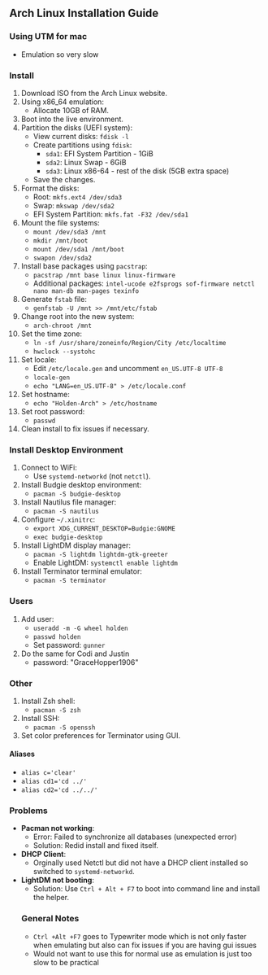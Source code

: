 ## Arch Linux Installation Guide

### Using UTM for mac
- Emulation so very slow

### Install
1. Download ISO from the Arch Linux website.
2. Using x86_64 emulation:
    - Allocate 10GB of RAM.
3. Boot into the live environment.
4. Partition the disks (UEFI system):
    - View current disks: `fdisk -l`
    - Create partitions using `fdisk`:
      - `sda1`: EFI System Partition - 1GiB
      - `sda2`: Linux Swap - 6GiB
      - `sda3`: Linux x86-64 - rest of the disk (5GB extra space)
    - Save the changes.
5. Format the disks:
    - Root: `mkfs.ext4 /dev/sda3`
    - Swap: `mkswap /dev/sda2`
    - EFI System Partition: `mkfs.fat -F32 /dev/sda1`
6. Mount the file systems:
    - `mount /dev/sda3 /mnt`
    - `mkdir /mnt/boot`
    - `mount /dev/sda1 /mnt/boot`
    - `swapon /dev/sda2`
7. Install base packages using `pacstrap`:
    - `pacstrap /mnt base linux linux-firmware`
    - Additional packages: `intel-ucode e2fsprogs sof-firmware netctl nano man-db man-pages texinfo`
8. Generate `fstab` file:
    - `genfstab -U /mnt >> /mnt/etc/fstab`
9. Change root into the new system:
    - `arch-chroot /mnt`
10. Set the time zone:
     - `ln -sf /usr/share/zoneinfo/Region/City /etc/localtime`
     - `hwclock --systohc`
11. Set locale:
     - Edit `/etc/locale.gen` and uncomment `en_US.UTF-8 UTF-8`
     - `locale-gen`
     - `echo "LANG=en_US.UTF-8" > /etc/locale.conf`
12. Set hostname:
     - `echo "Holden-Arch" > /etc/hostname`
13. Set root password:
     - `passwd`
14. Clean install to fix issues if necessary.

### Install Desktop Environment
1. Connect to WiFi:
    - Use `systemd-networkd` (not `netctl`).
2. Install Budgie desktop environment:
    - `pacman -S budgie-desktop`
3. Install Nautilus file manager:
    - `pacman -S nautilus`
4. Configure `~/.xinitrc`:
    - `export XDG_CURRENT_DESKTOP=Budgie:GNOME`
    - `exec budgie-desktop`
5. Install LightDM display manager:
    - `pacman -S lightdm lightdm-gtk-greeter`
    - Enable LightDM: `systemctl enable lightdm`
6. Install Terminator terminal emulator:
    - `pacman -S terminator`

### Users
1. Add user:
    - `useradd -m -G wheel holden`
    - `passwd holden`
    - Set password: `gunner`
2. Do the same for Codi and Justin
    - password: "GraceHopper1906"

### Other
1. Install Zsh shell:
    - `pacman -S zsh`
2. Install SSH:
    - `pacman -S openssh`
3. Set color preferences for Terminator using GUI.


#### Aliases
- `alias c='clear'`
- `alias cd1='cd ../'`
- `alias cd2='cd ../../'`

### Problems
- **Pacman not working**:
  - Error: Failed to synchronize all databases (unexpected error)
  - Solution: Redid install and fixed itself.
- **DHCP Client**:
  - Orginally used Netctl but did not have a DHCP client installed so switched to `systemd-networkd`.
- **LightDM not booting**:
  - Solution: Use `Ctrl + Alt + F7` to boot into command line and install the helper.
  ### General Notes
  - `Ctrl +Alt +F7` goes to Typewriter mode which is not only faster when emulating but also can fix issues if you are having gui issues
  - Would not want to use this for normal use as emulation is just too slow to be practical

<!--
- Using UTM
- Go to ttyl option-control-fn- fkeys
## Install
1. Download ISO from Arch Website
2. Using a x86_64 Emulation 
	1. 10gb of ram
3. Boot into Live Environment
4. Partition the disks
	- I have a UEFI system so I made 3 partitions - Using fdisk
		- view current disks with fdisk -l
		- sda/1 to be boot - EFI System Partition - 1GiB
		- sda/2 to be Swap - Linux Swap - 6GiB
		- sda/3 to be Root - Linux x86-64 - rest of disk - 5Gb for extra space just in case
		- Save the changes 
		- 
1. Format the Disks
	- Root - ext4
	- Swap - mkswap
	- EFI System Partition - 
2. Mount the File Systems!
3. install package using pacstrap (not pacman)
	1. pacstrap -K /mnt base linux linux-firmware
	2. intel-ucode, e2fsprogs, sof-firmware, netctl, nano, man-db, ma-pages, texinfo
4. Create a fstab file
	1. genfstab -U /mnt >> /mnt/etc/fstab
5. chroot into arch
	1. arch-chroot /mnt
6. Set the time zone
7. Set Locale File
8. Set Hostname as Holden-Arch
9. Set Password - HoldenArch
10. Redid everything with a clean install to fix issues


## Install Desktop Environment
- First I needed to connect to wifi
	- Used Systemd-Networkd
	- Not netctl
- Decided to use Budgie for my desktop environment - pacman -S budgie
- Nautilus file manager
- ~/.xinitrc
- LightDM as my Display Manager
- Installed Terminator for a Terminal Emulator
- 

## Users
	'useradd -m -G wheelholden`
	`passwd holden`
PASSWORD: gunner


export XDG_CURRENT_DESKTOP=Budgie:GNOME
exec budgie-desktop
- 

## Other
`pacman -S zsh`
`pacman -S ssh`
Used the preferences on my GUI to set color preferences for terminator - my terminal
#### Alias
- `alias c='clear'
- `alias cd1=' cd ../'
- `alias cd2= 'cd ../../'`
- `

### Problems
- Pacman not working 
	- Failed to synchronize all databases (unexpected error)
	- Redid install and fixed itself
	- 
	- DHCP Client?
		- Didn't have on installed so pivoting to systemd networkd
- I didn't install a helper with LightDM so it wouldn't boot, but I figured out that function control option f7 would boot into command line and installed the helper
-->

